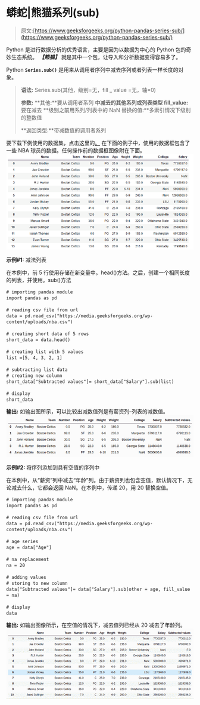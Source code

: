 # 蟒蛇|熊猫系列(sub)

> 原文:[https://www.geeksforgeeks.org/python-pandas-series-sub/](https://www.geeksforgeeks.org/python-pandas-series-sub/)

Python 是进行数据分析的优秀语言，主要是因为以数据为中心的 Python 包的奇妙生态系统。 ***【熊猫】*** 就是其中一个包，让导入和分析数据变得容易多了。

Python **`Series.sub()`** 是用来从调用者序列中减去序列或者列表一样长度的对象。

> **语法:** Series.sub(其他，级别=无，fill _ value =无，轴=0)
> 
> **参数:**
> **其他:**要从调用者系列
> **中减去的其他系列或列表类型 fill_value:** 要在减去
> **级别之前用系列/列表中的 NaN 替换的值:**多索引情况下级别的整数值
> 
> **返回类型:**带减数值的调用者系列

要下载下例使用的数据集，点击这里的[。](https://media.geeksforgeeks.org/wp-content/uploads/nba.csv)
在下面的例子中，使用的数据框包含了一些 NBA 球员的数据。任何操作前的数据框图像附在下面。
![](img/793ad040c852f46d3cbfdaf19ee388c2.png)

**示例#1:** 减法列表

在本例中，前 5 行使用存储在新变量中。head()方法。之后，创建一个相同长度的列表，并使用。sub()方法

```
# importing pandas module 
import pandas as pd

# reading csv file from url 
data = pd.read_csv("https://media.geeksforgeeks.org/wp-content/uploads/nba.csv")

# creating short data of 5 rows
short_data = data.head()

# creating list with 5 values
list =[5, 4, 3, 2, 1]

# subtracting list data
# creating new column
short_data["Subtracted values"]= short_data["Salary"].sub(list)

# display
short_data
```

**输出:**
如输出图所示，可以比较出减数值列是有薪资列–列表的减数值。
![](img/f8b49d08ce671affde3a31e19da665b0.png)

**示例#2:** 将序列添加到具有空值的序列中

在本例中，从“薪资”列中减去“年龄”列。由于薪资列也包含空值，默认情况下，无论减去什么，它都会返回 NaN。在本例中，传递 20，用 20 替换空值。

```
# importing pandas module 
import pandas as pd

# reading csv file from url 
data = pd.read_csv("https://media.geeksforgeeks.org/wp-content/uploads/nba.csv")

# age series
age = data["Age"]

# na replacement
na = 20

# adding values
# storing to new column
data["Subtracted values"]= data["Salary"].sub(other = age, fill_value = na)

# display
data
```

**输出:**
如输出图像所示，在空值的情况下，减去值列已经从 20 减去了年龄列。
![](img/c4abac27d76033606fdd2a7618232bc1.png)